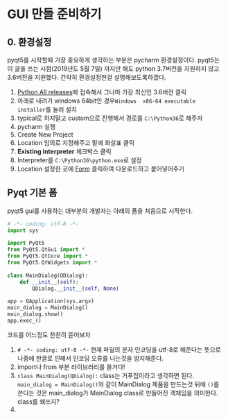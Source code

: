 # GUI 만들 준비하기

## 0. 환경설정
pyqt5를 시작할때 가장 중요하게 생각하는 부분은 pycharm 환경설정이다.
pyqt5는 이 글을 쓰는 시점(2019년도 5월 7일) 까지만 해도 
python 3.7버전을 지원하지 않고 3.6버전을 지원했다.
간략히 환경설정한걸 설명해보도록하겠다.
1. [Python All releases](https://www.python.org/downloads/)에 접속해서
그나마 가장 최신인 3.6버전 클릭
2. 아래로 내려가 windows 64bit인 경우`Windows  x86-64 executable installer`를 눌러 설치
3. typical로 하지말고 custom으로 진행해서 경로를 `C:\Python36`로 해주자
4. pycharm 실행
5. Create New Project
6. Location 임의로 지정해주고 밑에 화살표 클릭
7. **Existing interpreter** 체크박스 클릭
8. Interpreter를 `C:\Python36\python.exe`로 설정
9. Location 설정한 곳에 [Form](http://umnoni.tistory.com/attachment/cfile7.uf@99F5F4375C3DE48E1AD8A5.zip) 클릭하여 다운로드하고 붙어넣어주기

## Pyqt 기본 폼
pyqt5 gui를 사용하는 대부분의 개발자는 아래의 폼을 처음으로 시작한다.

``` python
# -*- coding: utf-8 -*- 
import sys
 
import PyQt5
from PyQt5.QtGui import *
from PyQt5.QtCore import *
from PyQt5.QtWidgets import *
 
class MainDialog(QDialog):
    def __init__(self):
        QDialog.__init__(self, None)
 
app = QApplication(sys.argv)
main_dialog = MainDialog()
main_dialog.show()
app.exec_()
```
코드를 어느정도 찬찬히 뜯어보자
1. `# -*- coding: utf-8 -*-`
현재 파일의 문자 인코딩을 utf-8로 해준다는 뜻으로 나중에 한글로 인해서 인코딩 오류를 나는것을 방지해준다.
2. import나 from 부분
라이브러리를 쓸거다!
3. `class MainDialog(QDialog):`
class는 거푸집이라고 생각하면 된다.
`main_dialog = MainDialog()`와 같이 MainDialog 제품을 만드는것
뒤에 `()`를 쓴다는 것은 main_dialog가 MainDialog class로 만들어진 객체임을 의미한다.
class를 왜쓰지?
4. 

<!--stackedit_data:
eyJoaXN0b3J5IjpbLTM4NzgyODYyOF19
-->